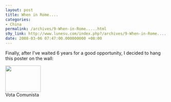 ```yaml
---
layout: post
title: When in Rome....
categories:
- China
permalink: /archives/9-When-in-Rome.....html
s9y_link: http://www.lunesu.com/index.php?/archives/9-When-in-Rome.....html
date: 2008-03-06 07:47:00.000000000 +08:00
---
```

Finally, after I've waited 6 years for a good opportunity, I decided to hang this poster on the wall:

<div class="serendipity_imageComment_left" style="width: 110px"><div class="serendipity_imageComment_img"><a class='serendipity_image_link' href='http://www.lunesu.com/uploads/votacomunista.jpg'><!-- s9ymdb:10 --><img width="110" height="83"  src="http://www.lunesu.com/uploads/votacomunista.serendipityThumb.jpg" alt="" /></a></div><div class="serendipity_imageComment_txt">Vota Comunista</div></div>

